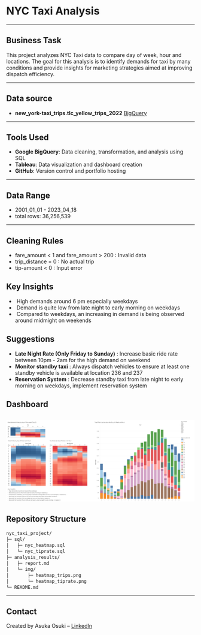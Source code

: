 # NYC Taxi Analysis

---

## Business Task
This project analyzes NYC Taxi data to compare day of week, hour and locations. 
The goal for this analysis is to identify demands for taxi by many conditions and provide insights for marketing strategies aimed at improving dispatch efficiency.

---

## Data source
- **new_york-taxi_trips.tlc_yellow_trips_2022**  [BigQuery](bigquery-public-data.new_york_taxi_trips.tlc_yellow_trips_2022)

---

##  Tools Used
- **Google BigQuery**: Data cleaning, transformation, and analysis using SQL
- **Tableau**: Data visualization and dashboard creation
- **GitHub**: Version control and portfolio hosting

---

## Data Range
- 2001_01_01 - 2023_04_18
- total rows: 36,256,539

---

## Cleaning Rules
- fare_amount < 1 and fare_amount > 200 : Invalid data
- trip_distance = 0 : No actual trip
- tip-amount < 0 : Input error


## Key Insights
-  High demands around 6 pm especially weekdays
-  Demand is quite low from late night to early morning on weekdays
-  Compared to weekdays, an increasing in demand is being observed around midmight on weekends


## Suggestions
- **Late Night Rate (Only Friday to Sunday)** : Increase basic ride rate between 10pm - 2am for the high demand on weekend
- **Monitor standby taxi** : Always dispatch vehicles to ensure at least one standby vehicle is available at location 236 and 237
- **Reservation System** : Decrease standby taxi from late night to early morning on weekdays, implement reservation system

##  Dashboard
![nyc_taxi_Dashboard](analiysis_results/img/Dashboard.png)
---

## Repository Structure
```
nyc_taxi_project/
├─ sql/
│   ├─ nyc_heatmap.sql
│   └─ nyc_tiprate.sql
├─ analysis_results/
│   ├─ report.md
│   └─ img/
│       ├─ heatmap_trips.png
│       └─ heatmap_tiprate.png
└─ README.md
```

---

##  Contact
Created by Asuka Osuki – [LinkedIn](www.linkedin.com/in/asuka-osuki-24958b32b) 


